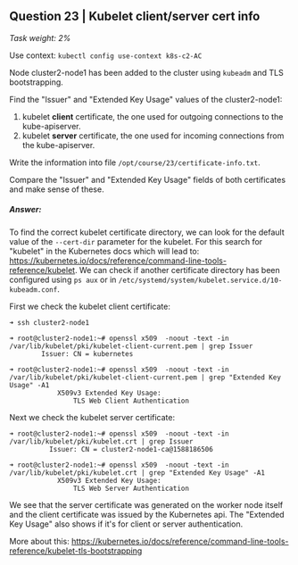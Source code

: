 ## Question 23 | Kubelet client/server cert info

*Task weight: 2%*

 

Use context: `kubectl config use-context k8s-c2-AC`

 

Node cluster2-node1 has been added to the cluster using `kubeadm` and TLS bootstrapping.

Find the "Issuer" and "Extended Key Usage" values of the cluster2-node1:

1. kubelet **client** certificate, the one used for outgoing connections to the kube-apiserver.
2. kubelet **server** certificate, the one used for incoming connections from the kube-apiserver.

Write the information into file `/opt/course/23/certificate-info.txt`.

Compare the "Issuer" and "Extended Key Usage" fields of both certificates and make sense of these.

 

##### Answer:

To find the correct kubelet certificate directory, we can look for the default value of the `--cert-dir` parameter for the kubelet. For this search for "kubelet" in the Kubernetes docs which will lead to: https://kubernetes.io/docs/reference/command-line-tools-reference/kubelet. We can check if another certificate directory has been configured using `ps aux` or in `/etc/systemd/system/kubelet.service.d/10-kubeadm.conf`.

First we check the kubelet client certificate:

```
➜ ssh cluster2-node1

➜ root@cluster2-node1:~# openssl x509  -noout -text -in /var/lib/kubelet/pki/kubelet-client-current.pem | grep Issuer
        Issuer: CN = kubernetes
        
➜ root@cluster2-node1:~# openssl x509  -noout -text -in /var/lib/kubelet/pki/kubelet-client-current.pem | grep "Extended Key Usage" -A1
            X509v3 Extended Key Usage: 
                TLS Web Client Authentication
```

Next we check the kubelet server certificate:

```
➜ root@cluster2-node1:~# openssl x509  -noout -text -in /var/lib/kubelet/pki/kubelet.crt | grep Issuer
          Issuer: CN = cluster2-node1-ca@1588186506

➜ root@cluster2-node1:~# openssl x509  -noout -text -in /var/lib/kubelet/pki/kubelet.crt | grep "Extended Key Usage" -A1
            X509v3 Extended Key Usage: 
                TLS Web Server Authentication
```

We see that the server certificate was generated on the worker node itself and the client certificate was issued by the Kubernetes api. The "Extended Key Usage" also shows if it's for client or server authentication.

More about this: https://kubernetes.io/docs/reference/command-line-tools-reference/kubelet-tls-bootstrapping

 